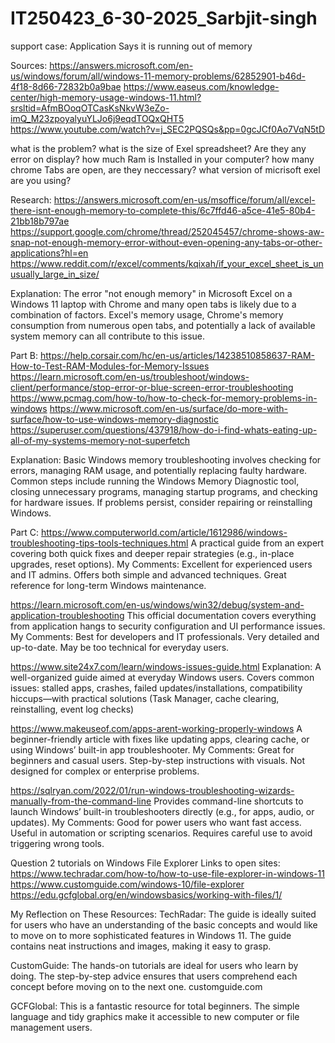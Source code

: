 # IT250423_6-30-2025_Sarbjit-singh
support case: Application Says it is running out of memory

Sources:
https://answers.microsoft.com/en-us/windows/forum/all/windows-11-memory-problems/62852901-b46d-4f18-8d66-72832b0a9bae
https://www.easeus.com/knowledge-center/high-memory-usage-windows-11.html?srsltid=AfmBOoqOTCasKsNkvW3eZo-imQ_M23zpoyalyuYLJo6j9eqdTOQxQHT5
https://www.youtube.com/watch?v=j_SEC2PQSQs&pp=0gcJCf0Ao7VqN5tD

what is the problem?
what is the size of Exel spreadsheet?
Are they any error on display?
how much Ram is Installed in your computer?
how many chrome Tabs are open, are they neccessary?
what version of micrisoft exel are you using?

Research:
https://answers.microsoft.com/en-us/msoffice/forum/all/excel-there-isnt-enough-memory-to-complete-this/6c7ffd46-a5ce-41e5-80b4-21bb18b797ae
https://support.google.com/chrome/thread/252045457/chrome-shows-aw-snap-not-enough-memory-error-without-even-opening-any-tabs-or-other-applications?hl=en
https://www.reddit.com/r/excel/comments/kqixah/if_your_excel_sheet_is_unusually_large_in_size/

Explanation:
The error "not enough memory" in Microsoft Excel on a Windows 11 laptop with Chrome and many open tabs is likely due to a combination of factors. Excel's memory usage, Chrome's memory consumption from numerous open tabs, and potentially a lack of available system memory can all contribute to this issue. 

Part B:
https://help.corsair.com/hc/en-us/articles/14238510858637-RAM-How-to-Test-RAM-Modules-for-Memory-Issues
https://learn.microsoft.com/en-us/troubleshoot/windows-client/performance/stop-error-or-blue-screen-error-troubleshooting
https://www.pcmag.com/how-to/how-to-check-for-memory-problems-in-windows
https://www.microsoft.com/en-us/surface/do-more-with-surface/how-to-use-windows-memory-diagnostic
https://superuser.com/questions/437918/how-do-i-find-whats-eating-up-all-of-my-systems-memory-not-superfetch

Explanation:
Basic Windows memory troubleshooting involves checking for errors, managing RAM usage, and potentially replacing faulty hardware. Common steps include running the Windows Memory Diagnostic tool, closing unnecessary programs, managing startup programs, and checking for hardware issues. If problems persist, consider repairing or reinstalling Windows. 

Part C:
https://www.computerworld.com/article/1612986/windows-troubleshooting-tips-tools-techniques.html
A practical guide from an expert covering both quick fixes and deeper repair strategies (e.g., in-place upgrades, reset options).
My Comments:
Excellent for experienced users and IT admins.
Offers both simple and advanced techniques.
Great reference for long-term Windows maintenance.

https://learn.microsoft.com/en-us/windows/win32/debug/system-and-application-troubleshooting
This official documentation covers everything from application hangs to security configuration and UI performance issues.
My Comments:
Best for developers and IT professionals.
Very detailed and up-to-date.
May be too technical for everyday users.

https://www.site24x7.com/learn/windows-issues-guide.html
Explanation:
A well-organized guide aimed at everyday Windows users. Covers common issues: stalled apps, crashes, failed updates/installations, compatibility hiccups—with practical solutions (Task Manager, cache clearing, reinstalling, event log checks)

https://www.makeuseof.com/apps-arent-working-properly-windows
A beginner-friendly article with fixes like updating apps, clearing cache, or using Windows’ built-in app troubleshooter.
My Comments:
Great for beginners and casual users.
Step-by-step instructions with visuals.
Not designed for complex or enterprise problems.

https://sqlryan.com/2022/01/run-windows-troubleshooting-wizards-manually-from-the-command-line
Provides command-line shortcuts to launch Windows’ built-in troubleshooters directly (e.g., for apps, audio, or updates).
My Comments:
Good for power users who want fast access.
Useful in automation or scripting scenarios.
Requires careful use to avoid triggering wrong tools.

Question 2
tutorials on Windows File Explorer
Links to open sites:
https://www.techradar.com/how-to/how-to-use-file-explorer-in-windows-11
https://www.customguide.com/windows-10/file-explorer
https://edu.gcfglobal.org/en/windowsbasics/working-with-files/1/

My Reflection on These Resources:
TechRadar: The guide is ideally suited for users who have an understanding of the basic concepts and would like to move on to more sophisticated features in Windows 11. The guide contains neat instructions and images, making it easy to grasp.

CustomGuide: The hands-on tutorials are ideal for users who learn by doing. The step-by-step advice ensures that users comprehend each concept before moving on to the next one.
customguide.com

GCFGlobal: This is a fantastic resource for total beginners. The simple language and tidy graphics make it accessible to new computer or file management users.
